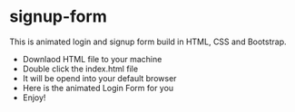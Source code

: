 # signup-form
This is animated login and signup form build in HTML, CSS and Bootstrap.
- Downlaod HTML file to your machine
- Double click the index.html file
- It will be opend into your default browser
- Here is the animated Login Form for you
- Enjoy!
